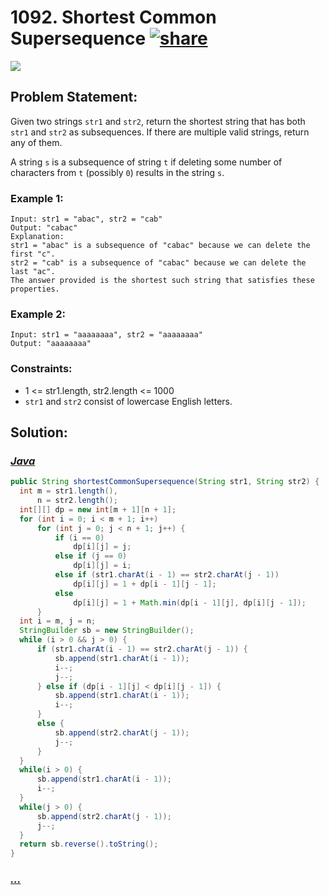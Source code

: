 # 1092. Shortest Common Supersequence [![share]](https://leetcode.com/problems/shortest-common-supersequence/)

![][hard]

## Problem Statement:

Given two strings `str1` and `str2`, return the shortest string that has both `str1` and `str2` as subsequences. If there are multiple valid strings, return any of them.

A string `s` is a subsequence of string `t` if deleting some number of characters from `t` (possibly `0`) results in the string `s`.

### Example 1:

```
Input: str1 = "abac", str2 = "cab"
Output: "cabac"
Explanation:
str1 = "abac" is a subsequence of "cabac" because we can delete the first "c".
str2 = "cab" is a subsequence of "cabac" because we can delete the last "ac".
The answer provided is the shortest such string that satisfies these properties.
```

### Example 2:

```
Input: str1 = "aaaaaaaa", str2 = "aaaaaaaa"
Output: "aaaaaaaa"
```

### Constraints:

- 1 <= str1.length, str2.length <= 1000
- `str1` and `str2` consist of lowercase English letters.

## Solution:

### [_Java_](#)

```java
public String shortestCommonSupersequence(String str1, String str2) {
  int m = str1.length(),
      n = str2.length();
  int[][] dp = new int[m + 1][n + 1];
  for (int i = 0; i < m + 1; i++)
      for (int j = 0; j < n + 1; j++) {
          if (i == 0)
              dp[i][j] = j;
          else if (j == 0)
              dp[i][j] = i;
          else if (str1.charAt(i - 1) == str2.charAt(j - 1))
              dp[i][j] = 1 + dp[i - 1][j - 1];
          else
              dp[i][j] = 1 + Math.min(dp[i - 1][j], dp[i][j - 1]);
      }
  int i = m, j = n;
  StringBuilder sb = new StringBuilder();
  while (i > 0 && j > 0) {
      if (str1.charAt(i - 1) == str2.charAt(j - 1)) {
          sb.append(str1.charAt(i - 1));
          i--;
          j--;
      } else if (dp[i - 1][j] < dp[i][j - 1]) {
          sb.append(str1.charAt(i - 1));
          i--;
      }
      else {
          sb.append(str2.charAt(j - 1));
          j--;
      }
  }
  while(i > 0) {
      sb.append(str1.charAt(i - 1));
      i--;
  }
  while(j > 0) {
      sb.append(str2.charAt(j - 1));
      j--;
  }
  return sb.reverse().toString();
}
```

### [_..._](#)

```

```

<!----------------------------------{ link }--------------------------------->

[share]: https://img.icons8.com/external-anggara-blue-anggara-putra/20/000000/external-share-user-interface-basic-anggara-blue-anggara-putra-2.png
[easy]: https://img.shields.io/badge/Difficulty-Easy-bright.svg
[medium]: https://img.shields.io/badge/Difficulty-Medium-yellow.svg
[hard]: https://img.shields.io/badge/Difficulty-Hard-red.svg
